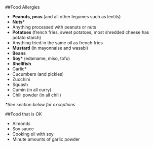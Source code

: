##Food Allergies
- **Peanuts, peas** (and all other legumes such as lentils)
- **Nuts***
 - Anything processed with peanuts or nuts
- **Potatoes** (french fries, sweet potatoes, most shredded cheese has potato starch)
 - Anything fried in the same oil as french fries
- **Mustard** (in mayonnaise and wasabi)
- **Beans**
 - **Soy*** (edamame, miso, tofu)
- **Shellfish**
- Garlic*
- Cucumbers (and pickles)
- Zucchini
- Squash
- Cumin (in all curry)
- Chili powder (in all chili)

_**​*​**​See section below for exceptions_

##Food that is OK
- Almonds
- Soy sauce
- Cooking oil with soy
- Minute amounts of garlic powder
